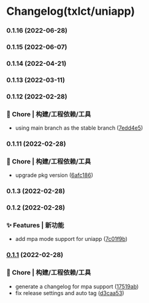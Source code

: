# Changelog(txlct/uniapp) 


### 0.1.16 (2022-06-28)

### 0.1.15 (2022-06-07)

### 0.1.14 (2022-04-21)

### 0.1.13 (2022-03-11)

### 0.1.12 (2022-02-28)


### 🚀 Chore | 构建/工程依赖/工具

* using main branch as the stable branch ([7edd4e5](https://github.com/txlct/uniapp/commit/7edd4e5966dd80fdb28d70554cb160ebcd1b64c3))

### 0.1.11 (2022-02-28)


### 🚀 Chore | 构建/工程依赖/工具

* upgrade pkg version ([6afc186](https://github.com/txlct/uniapp/commit/6afc1868b5fd944cefdccf3793dea9c2173d18c9))

### 0.1.3 (2022-02-28)

### 0.1.2 (2022-02-28)


### ✨ Features | 新功能

* add mpa mode support for uniapp ([7c01f9b](https://github.com/txlct/uniapp/commit/7c01f9b9c852a4552387cf4dcdbbaa4bfa06d590))

### [0.1.1](https://github.com/txlct/uniapp/compare/v2.0.0-31920210709003...v0.1.1) (2022-02-28)


### 🚀 Chore | 构建/工程依赖/工具

* generate a changelog for mpa support ([17519ab](https://github.com/txlct/uniapp/commit/17519ab7a40b9da50e44f6e7e2b49ee5cc645e93))
* fix release settings and auto tag ([d3caa53](https://github.com/txlct/uniapp/commit/d3caa53b88b1a414206e9828ba64227474ea042a))
